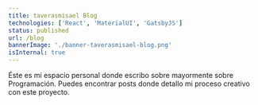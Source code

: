 ```yaml
---
title: taverasmisael Blog
technologies: ['React', 'MaterialUI', 'GatsbyJS']
status: published
url: /blog
bannerImage: './banner-taverasmisael-blog.png'
isInternal: true
---
```


Éste es mi espacio personal donde escribo sobre mayormente sobre Programación. Puedes encontrar posts donde detallo mi proceso creativo con este proyecto.

